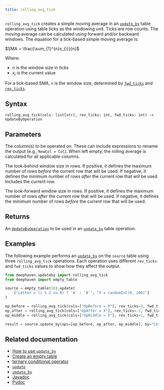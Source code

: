 ```yaml
---
title: rolling_avg_tick
---
```


`rolling_avg_tick` creates a simple moving average in an [`update_by`](./updateBy.md) table operation using table ticks as the windowing unit. Ticks are row counts. The moving average can be calculated using forward and/or backward windows. The equation for a tick-based simple moving average is:

$SMA = \frac{\sum_{1}^{n}x_{i}}{n}$

Where:

- $n$ is the window size in ticks
- $x_{i}$ is the current value

For a tick-based SMA, `n` is the window size, determined by [`fwd_ticks`](#parameters) and [`rev_ticks`](#parameters).

## Syntax

```
rolling_avg_tick(cols: list[str], rev_ticks: int, fwd_ticks: int) -> UpdateByOperation
```

## Parameters

<ParamTable>
<Param name="cols" type="list[str]">

The column(s) to be operated on. These can include expressions to rename the output (e.g., `NewCol = Col`). When left empty, the rolling average is calculated for all applicable columns.

</Param>
<Param name="rev_ticks" type="int">

The look-behind window size in rows. If positive, it defines the maximum number of rows _before_ the current row that will be used. If negative, it defines the minimum number of rows _after_ the current row that will be used. Includes the current row.

</Param>
<Param name="fwd_ticks" type="int">

The look-forward window size in rows. If positive, it defines the maximum number of rows _after_ the current row that will be used. If negative, it defines the minimum number of rows _before_ the current row that will be used.

</Param>
</ParamTable>

## Returns

An [`UpdateByOperation`](./updateBy.md#parameters) to be used in an [`update_by`](./updateBy.md) table operation.

## Examples

The following example performs an [`update_by`](./updateBy.md) on the `source` table using three `rolling_avg_tick` operations. Each operation uses different `rev_ticks` and `fwd_ticks` values to show how they affect the output.

```python order=source,result
from deephaven.updateby import rolling_avg_tick
from deephaven import empty_table

source = empty_table(10).update(
    ["Letter = (i % 2 == 0) ? `A` : `B`", "X = randomInt(0, 100)"]
)

op_before = rolling_avg_tick(cols=["OpBefore = X"], rev_ticks=3, fwd_ticks=-1)
op_after = rolling_avg_tick(cols=["OpAfter = X"], rev_ticks=-1, fwd_ticks=3)
op_middle = rolling_avg_tick(cols=["OpMiddle = X"], rev_ticks=1, fwd_ticks=1)

result = source.update_by(ops=[op_before, op_after, op_middle], by="Letter")
```

## Related documentation

- [How to use `update_by`](../../../how-to-guides/use-update-by.md)
- [Create an empty table](../../../how-to-guides/new-and-empty-table.md#empty_table)
- [ternary conditional operator](../../../how-to-guides/ternary-if-how-to.md)
- [`update`](../select/update.md)
- [`update_by`](./updateBy.md)
- [Javadoc](https://deephaven.io/core/javadoc/io/deephaven/api/updateby/UpdateByOperation.html#RollingAvg(long,long,java.lang.String...))
- [Pydoc](/core/pydoc/code/deephaven.updateby.html#deephaven.updateby.rolling_avg_tick)
